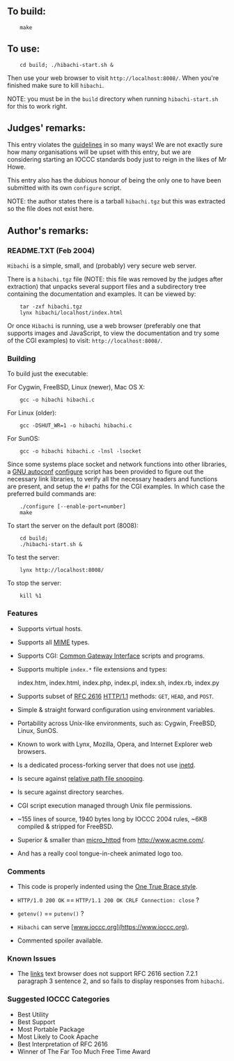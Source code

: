 ## To build:

``` <!---sh-->
    make
```


## To use:

``` <!---sh-->
    cd build; ./hibachi-start.sh &
```

Then use your web browser to visit `http://localhost:8008/`. When you're
finished make sure to kill `hibachi`.

NOTE: you must be in the `build` directory when running `hibachi-start.sh` for
this to work right.


## Judges' remarks:

This entry violates the [guidelines](../../2004/guidelines.txt) in so many ways!  We
are not exactly sure how many organisations will be upset with this entry, but
we are considering starting an IOCCC standards body just to reign in the likes
of Mr Howe.

This entry also has the dubious honour of being the only one to have been
submitted with its own `configure` script.

NOTE: the author states there is a tarball `hibachi.tgz` but this was extracted
so the file does not exist here.


## Author's remarks:

### README.TXT (Feb 2004)

`Hibachi` is a simple, small, and (probably) very secure web server.

There is a `hibachi.tgz` file (NOTE: this file was removed by the judges after
extraction) that unpacks several support files and a subdirectory tree
containing the documentation and examples. It can be viewed by:

``` <!---sh-->
    tar -zxf hibachi.tgz
    lynx hibachi/localhost/index.html
```

Or once `Hibachi` is running, use a web browser (preferably one that
supports images and JavaScript, to view the documentation and try
some of the CGI examples) to visit: `http://localhost:8008/`.


### Building

To build just the executable:

For Cygwin, FreeBSD, Linux (newer), Mac OS X:

``` <!---sh-->
    gcc -o hibachi hibachi.c
```

For Linux (older):

``` <!---sh-->
    gcc -DSHUT_WR=1 -o hibachi hibachi.c
```

For SunOS:

``` <!---sh-->
    gcc -o hibachi hibachi.c -lnsl -lsocket
```

Since some systems place socket and network functions into other libraries, a
[GNU autoconf](https://en.wikipedia.org/wiki/Autoconf)
[configure](https://en.wikipedia.org/wiki/Configure_script) script has been
provided to figure out the necessary link libraries, to verify all the necessary
headers and functions are present, and setup the `#!` paths for the CGI
examples. In which case the preferred build commands are:

```
    ./configure [--enable-port=number]
    make
```

To start the server on the default port (8008):

``` <!---sh-->
    cd build;
    ./hibachi-start.sh &
```

To test the server:

``` <!---sh-->
    lynx http://localhost:8008/
```

To stop the server:

``` <!---sh-->
    kill %1
```

### Features

*  Supports virtual hosts.

*  Supports all [MIME](https://en.wikipedia.org/wiki/MIME) types.

*  Supports CGI: [Common Gateway Interface](https://en.wikipedia.org/wiki/Common_Gateway_Interface) scripts and programs.

*  Supports multiple `index.*` file extensions and types:

	index.htm, index.html, index.php, index.pl, index.sh, index.rb, index.py

*  Supports subset of [RFC 2616](https://datatracker.ietf.org/doc/html/rfc2616)
[HTTP/1.1](https://en.wikipedia.org/wiki/HTTP) methods: `GET`, `HEAD`, and
`POST`.

*  Simple & straight forward configuration using environment variables.

*  Portability across Unix-like environments, such as: Cygwin, FreeBSD, Linux,
SunOS.

*  Known to work with Lynx, Mozilla, Opera, and Internet Explorer
  web browsers.

*  Is a dedicated process-forking server that does not use
[inetd](https://en.wikipedia.org/wiki/Inetd).

*  Is secure against [relative path file
snooping](https://cwe.mitre.org/data/definitions/23.html).

*  Is secure against directory searches.

*  CGI script execution managed through Unix file permissions.

*  ~155 lines of source, 1940 bytes long by IOCCC 2004 rules, ~6KB compiled &
stripped for FreeBSD.

*  Superior & smaller than
[micro_httpd](http://www.acme.com/software/micro_httpd/) from <http://www.acme.com/>.

*  And has a really cool tongue-in-cheek animated logo too.


### Comments

*  This code is properly indented using the [One True Brace
style](https://wiki.c2.com/?OneTrueBraceStyle).

*  `HTTP/1.0 200 OK` == `HTTP/1.1 200 OK CRLF Connection: close` ?

*  `getenv()` == `putenv()` ?

*  `Hibachi` can serve [www.ioccc.org](https://www.ioccc.org).

*  Commented spoiler available.

### Known Issues

*  The [links][1] text browser does not support RFC 2616 section 7.2.1
  paragraph 3 sentence 2, and so fails to display responses from
  `hibachi`.

[1]: https://en.wikipedia.org/wiki/Links_(web_browser)

### Suggested IOCCC Categories

* Best Utility
* Best Support
* Most Portable Package
* Most Likely to Cook Apache
* Best Interpretation of RFC 2616
* Winner of The Far Too Much Free Time Award


<!--

    Copyright © 1984-2024 by Landon Curt Noll. All Rights Reserved.

    You are free to share and adapt this file under the terms of this license:

	Creative Commons Attribution-ShareAlike 4.0 International (CC BY-SA 4.0)

    For more information, see:

	https://creativecommons.org/licenses/by-sa/4.0/

-->
